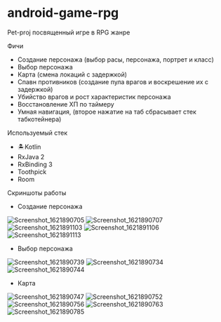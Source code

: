 # android-game-rpg
Pet-proj посвященный игре в RPG жанре

Фичи
* Создание персонажа (выбор расы, персонажа, портрет и класс)
* Выбор персонажа
* Карта (смена локаций с задержкой)
* Спавн противников (создание пула врагов и воскрешение их с задержкой)
* Убийство врагов и рост характеристик персонажа
* Восстановление ХП по таймеру
* Умная навигация, (второе нажатие на таб сбрасывает стек табкотейнера)

Используемый стек
- :desert_island:Kotlin
- RxJava 2
- RxBinding 3
- Toothpick
- Room

Скриншоты работы

- Создание персонажа

![Screenshot_1621890705](https://user-images.githubusercontent.com/34235623/119408320-31486b00-bcee-11eb-8401-543da775a11b.png)
![Screenshot_1621890707](https://user-images.githubusercontent.com/34235623/119408337-373e4c00-bcee-11eb-9d63-022dae90433a.png)
![Screenshot_1621891103](https://user-images.githubusercontent.com/34235623/119408656-bd5a9280-bcee-11eb-9d7c-7d69aab962cf.png)
![Screenshot_1621891106](https://user-images.githubusercontent.com/34235623/119408667-c0558300-bcee-11eb-850b-275707a31d3a.png)
![Screenshot_1621891113](https://user-images.githubusercontent.com/34235623/119408672-c186b000-bcee-11eb-9ab0-88cc6762cbba.png)

- Выбор персонажа

![Screenshot_1621890739](https://user-images.githubusercontent.com/34235623/119408744-e549f600-bcee-11eb-9a56-ce7022013f91.png)
![Screenshot_1621890734](https://user-images.githubusercontent.com/34235623/119408749-e5e28c80-bcee-11eb-8842-6bf84aa52b50.png)
![Screenshot_1621890744](https://user-images.githubusercontent.com/34235623/119408771-ee3ac780-bcee-11eb-95eb-73db33d1e35c.png)

- Карта

![Screenshot_1621890747](https://user-images.githubusercontent.com/34235623/119408786-f5fa6c00-bcee-11eb-894d-70aac1b70ad1.png)
![Screenshot_1621890752](https://user-images.githubusercontent.com/34235623/119408791-f6930280-bcee-11eb-99bc-bd54049f8be3.png)
![Screenshot_1621890756](https://user-images.githubusercontent.com/34235623/119408792-f6930280-bcee-11eb-80d9-db7838f0e8bd.png)
![Screenshot_1621890763](https://user-images.githubusercontent.com/34235623/119408794-f72b9900-bcee-11eb-8439-ea80db6d8e3e.png)
![Screenshot_1621890785](https://user-images.githubusercontent.com/34235623/119408795-f72b9900-bcee-11eb-91b5-5e1af6729985.png)

